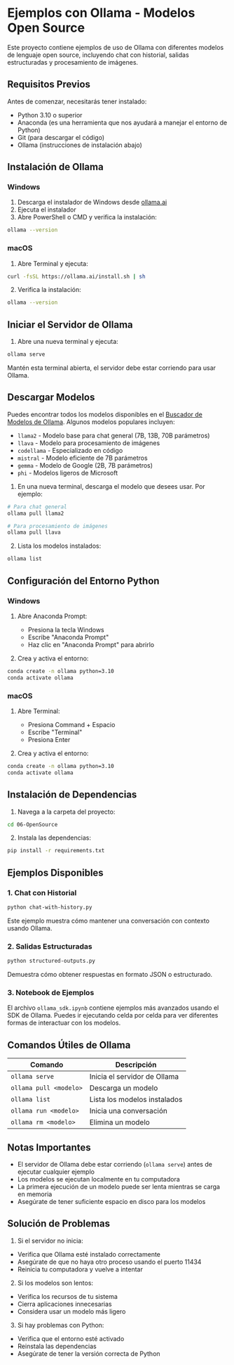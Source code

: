 # Ejemplos con Ollama - Modelos Open Source

Este proyecto contiene ejemplos de uso de Ollama con diferentes modelos de lenguaje open source, incluyendo chat con historial, salidas estructuradas y procesamiento de imágenes.

## Requisitos Previos

Antes de comenzar, necesitarás tener instalado:
- Python 3.10 o superior
- Anaconda (es una herramienta que nos ayudará a manejar el entorno de Python)
- Git (para descargar el código)
- Ollama (instrucciones de instalación abajo)

## Instalación de Ollama

### Windows

1. Descarga el instalador de Windows desde [ollama.ai](https://ollama.ai/download)
2. Ejecuta el instalador
3. Abre PowerShell o CMD y verifica la instalación:
```bash
ollama --version
```

### macOS

1. Abre Terminal y ejecuta:
```bash
curl -fsSL https://ollama.ai/install.sh | sh
```

2. Verifica la instalación:
```bash
ollama --version
```

## Iniciar el Servidor de Ollama

1. Abre una nueva terminal y ejecuta:
```bash
ollama serve
```
Mantén esta terminal abierta, el servidor debe estar corriendo para usar Ollama.

## Descargar Modelos

Puedes encontrar todos los modelos disponibles en el [Buscador de Modelos de Ollama](https://ollama-com.translate.goog/search?_x_tr_sl=en&_x_tr_tl=es&_x_tr_hl=es&_x_tr_pto=tc). Algunos modelos populares incluyen:

- `llama2` - Modelo base para chat general (7B, 13B, 70B parámetros)
- `llava` - Modelo para procesamiento de imágenes
- `codellama` - Especializado en código
- `mistral` - Modelo eficiente de 7B parámetros
- `gemma` - Modelo de Google (2B, 7B parámetros)
- `phi` - Modelos ligeros de Microsoft

1. En una nueva terminal, descarga el modelo que desees usar. Por ejemplo:
```bash
# Para chat general
ollama pull llama2

# Para procesamiento de imágenes
ollama pull llava
```

2. Lista los modelos instalados:
```bash
ollama list
```

## Configuración del Entorno Python

### Windows

1. Abre Anaconda Prompt:
   - Presiona la tecla Windows
   - Escribe "Anaconda Prompt"
   - Haz clic en "Anaconda Prompt" para abrirlo

2. Crea y activa el entorno:
```bash
conda create -n ollama python=3.10
conda activate ollama
```

### macOS

1. Abre Terminal:
   - Presiona Command + Espacio
   - Escribe "Terminal"
   - Presiona Enter

2. Crea y activa el entorno:
```bash
conda create -n ollama python=3.10
conda activate ollama
```

## Instalación de Dependencias

1. Navega a la carpeta del proyecto:
```bash
cd 06-OpenSource
```

2. Instala las dependencias:
```bash
pip install -r requirements.txt
```

## Ejemplos Disponibles

### 1. Chat con Historial
```bash
python chat-with-history.py
```
Este ejemplo muestra cómo mantener una conversación con contexto usando Ollama.

### 2. Salidas Estructuradas
```bash
python structured-outputs.py
```
Demuestra cómo obtener respuestas en formato JSON o estructurado.

### 3. Notebook de Ejemplos
El archivo `ollama_sdk.ipynb` contiene ejemplos más avanzados usando el SDK de Ollama. Puedes ir ejecutando celda por celda para ver diferentes formas de interactuar con los modelos.

## Comandos Útiles de Ollama

| Comando | Descripción |
|---------|-------------|
| `ollama serve` | Inicia el servidor de Ollama |
| `ollama pull <modelo>` | Descarga un modelo |
| `ollama list` | Lista los modelos instalados |
| `ollama run <modelo>` | Inicia una conversación |
| `ollama rm <modelo>` | Elimina un modelo |

## Notas Importantes

- El servidor de Ollama debe estar corriendo (`ollama serve`) antes de ejecutar cualquier ejemplo
- Los modelos se ejecutan localmente en tu computadora
- La primera ejecución de un modelo puede ser lenta mientras se carga en memoria
- Asegúrate de tener suficiente espacio en disco para los modelos

## Solución de Problemas

1. Si el servidor no inicia:
- Verifica que Ollama esté instalado correctamente
- Asegúrate de que no haya otro proceso usando el puerto 11434
- Reinicia tu computadora y vuelve a intentar

2. Si los modelos son lentos:
- Verifica los recursos de tu sistema
- Cierra aplicaciones innecesarias
- Considera usar un modelo más ligero

3. Si hay problemas con Python:
- Verifica que el entorno esté activado
- Reinstala las dependencias
- Asegúrate de tener la versión correcta de Python 